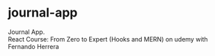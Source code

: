 # journal-app

Journal App.<br>
React Course: From Zero to Expert (Hooks and MERN) on udemy with Fernando Herrera
